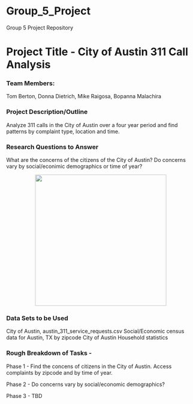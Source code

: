 # Group_5_Project
Group 5 Project Repository

# Project Title - City of Austin 311 Call Analysis

### Team Members: 
Tom Berton, Donna Dietrich, Mike Raigosa, Bopanna Malachira

### Project Description/Outline
Analyze 311 calls in the City of Austin over a four year period and find patterns by complaint type, location and time.

### Research Questions to Answer
  What are the concerns of the citizens of the City of Austin?
  Do concerns vary by social/econimic demographics or time of year?
  
  <p align="center">
  <img src="relative/path/to/overviewcodedepartment.png?raw=true "311 Calls by City Services Department" width="350"/>
</p>
  
### Data Sets to be Used
  City of Austin, austin_311_service_requests.csv
  Social/Economic census data for Austin, TX by zipcode
  City of Austin Household statistics

### Rough Breakdown of Tasks - 

  Phase 1 - Find the concens of citizens in the City of Austin.  Access complaints by zipcode and by time of year.
  
  Phase 2 - Do concerns vary by social/economic demographics? 
  
  Phase 3 - TBD

